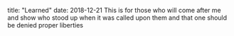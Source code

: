 title: "Learned"
date: 2018-12-21
This is for those who will come after me and show who stood up when it was called upon 
them and that one should be denied proper liberties
